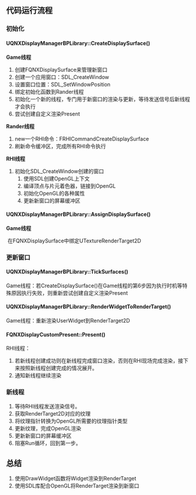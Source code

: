 ## 代码运行流程

### 初始化

#### UQNXDisplayManagerBPLibrary::CreateDisplaySurface()

**Game线程**

1. 创建FQNXDisplaySurface来管理新窗口
2. 创建一个应用窗口：SDL_CreateWindow
3. 设置窗口位置：SDL_SetWindowPosition
4. 绑定初始化函数到Rander线程
5. 初始化一个新的线程，专门用于新窗口的渲染与更新，等待发送信号后新线程才会执行
6. 尝试创建自定义渲染Present

**Rander线程**

1. new一个RHI命令：FRHICommandCreateDisplaySurface
2. 刷新命令缓冲区，完成所有RHI命令执行

**RHI线程**

1. 初始化SDL_CreateWindow创建的窗口
   1. 使用SDL创建OpenGL上下文
   2. 编译顶点与片元着色器，链接到OpenGL
   3. 初始化OpenGL的各种属性
   4. 更新新窗口的屏幕缓冲区

#### UQNXDisplayManagerBPLibrary::AssignDisplaySurface()

**Game线程**

​	在FQNXDisplaySurface中绑定UTextureRenderTarget2D

### 更新窗口

#### UQNXDisplayManagerBPLibrary::TickSurfaces()

Game线程：若CreateDisplaySurface()在Game线程的第6步因为执行时机等特殊原因执行失败，则重新尝试创建自定义渲染Present

#### UQNXDisplayManagerBPLibrary::RenderWidgetToRenderTarget()

Game线程：重新渲染UserWidget到RenderTarget2D

#### FQNXDisplayCustomPresent::Present()

RHI线程：

1. 若新线程创建成功则在新线程完成窗口渲染，否则在RHI现场完成渲染，接下来按照新线程创建完成的情况展开。
2. 通知新线程继续渲染

### 新线程

1. 等待RHI线程发送渲染信号。
2. 获取RenderTarget2D对应的纹理
3. 将纹理指针转换为OpenGL所需要的纹理指针类型
4. 更新纹理，完成OpenGL渲染
5. 更新新窗口的屏幕缓冲区
6. 阻塞Run循环，回到第一步。

## 总结

1. 使用DrawWidget函数将Widget渲染到RenderTarget
2. 使用SDL库配合OpenGL将RenderTarget渲染到新窗口